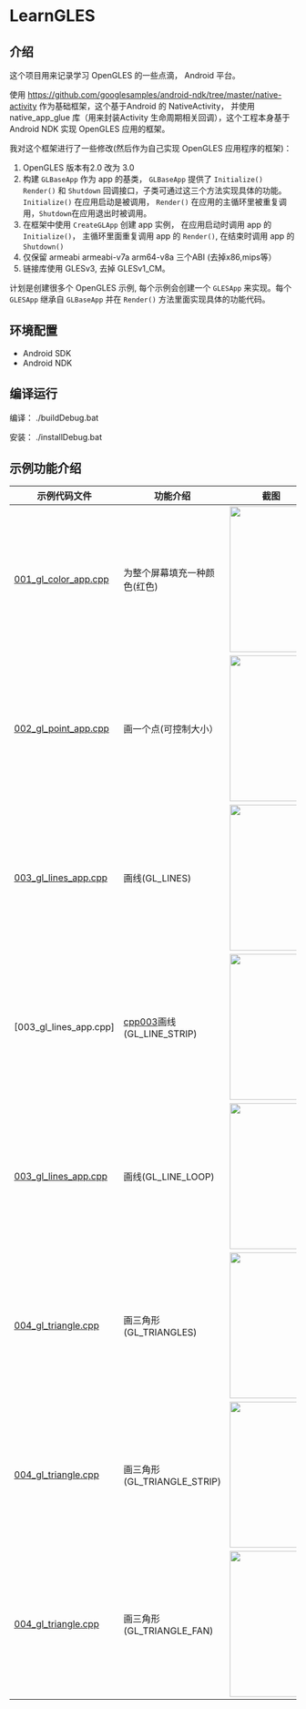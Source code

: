 # LearnGLES 

## 介绍 
这个项目用来记录学习 OpenGLES 的一些点滴， Android 平台。

使用 https://github.com/googlesamples/android-ndk/tree/master/native-activity 作为基础框架，这个基于Android 的 NativeActivity， 并使用native_app_glue 库（用来封装Activity 生命周期相关回调），这个工程本身基于 Android NDK 实现 OpenGLES 应用的框架。

我对这个框架进行了一些修改(然后作为自己实现 OpenGLES 应用程序的框架)：

1. OpenGLES 版本有2.0 改为 3.0 
2. 构建 `GLBaseApp` 作为 app 的基类， `GLBaseApp` 提供了 `Initialize()` `Render()` 和 `Shutdown` 回调接口，子类可通过这三个方法实现具体的功能。`Initialize()` 在应用启动是被调用， `Render()` 在应用的主循环里被重复调用，`Shutdown`在应用退出时被调用。
3. 在框架中使用 `CreateGLApp` 创建 app 实例， 在应用启动时调用 app 的 `Initialize()`， 主循环里面重复调用 app 的 `Render()`, 在结束时调用 app 的 `Shutdown()`
4. 仅保留 armeabi armeabi-v7a arm64-v8a 三个ABI (去掉x86,mips等）
5. 链接库使用 GLESv3, 去掉 GLESv1_CM。

计划是创建很多个 OpenGLES 示例, 每个示例会创建一个 `GLESApp` 来实现。每个 `GLESApp` 继承自 `GLBaseApp` 并在 `Render()` 方法里面实现具体的功能代码。

## 环境配置

* Android SDK 
* Android NDK

## 编译运行

编译： ./buildDebug.bat 

安装： ./installDebug.bat


## 示例功能介绍 

| 示例代码文件 | 功能介绍 |截图 |
| ------------- | ------------- |-----------|
|[001_gl_color_app.cpp][cpp001]|为整个屏幕填充一种颜色(红色)|<img src="https://github.com/androidzhibinw/LearnGLES/blob/master/screenshots/001_color.png?raw=true" width="144" height="256"/>| 
|[002_gl_point_app.cpp][cpp002]|画一个点(可控制大小）|<img src="https://github.com/androidzhibinw/LearnGLES/blob/master/screenshots/002_point.png?raw=true" width="144" height="256">
|[003_gl_lines_app.cpp][cpp003]|画线(GL_LINES) | <img src="https://github.com/androidzhibinw/LearnGLES/blob/master/screenshots/003_lines.png?raw=true" width="144" height="256"/>
|[003_gl_lines_app.cpp]|[cpp003]画线(GL_LINE_STRIP) | <img src="https://github.com/androidzhibinw/LearnGLES/blob/master/screenshots/003_line_strip.png?raw=true" width="144" height="256"/>
|[003_gl_lines_app.cpp][cpp003]|画线(GL_LINE_LOOP) | <img src="https://github.com/androidzhibinw/LearnGLES/blob/master/screenshots/003_line_loop.png?raw=true" width="144" height="256"/>
|[004_gl_triangle.cpp][cpp004]|画三角形(GL_TRIANGLES) | <img src="https://github.com/androidzhibinw/LearnGLES/blob/master/screenshots/004_triangles.png?raw=true" width="144" height="256"/>
|[004_gl_triangle.cpp][cpp004]|画三角形(GL_TRIANGLE_STRIP) | <img src="https://github.com/androidzhibinw/LearnGLES/blob/master/screenshots/004_triangle_strip.png?raw=true" width="144" height="256"/>
|[004_gl_triangle.cpp][cpp004]|画三角形(GL_TRIANGLE_FAN) | <img src="https://github.com/androidzhibinw/LearnGLES/blob/master/screenshots/004_triangle_fan.png?raw=true" width="144" height="256"/>


[cpp001]:https://github.com/androidzhibinw/LearnGLES/blob/master/app/src/main/cpp/001_gl_color_app.cpp
[cpp002]:https://github.com/androidzhibinw/LearnGLES/blob/master/app/src/main/cpp/002_gl_point_app.cpp
[cpp003]:https://github.com/androidzhibinw/LearnGLES/blob/master/app/src/main/cpp/003_gl_lines_app.cpp
[cpp004]:https://github.com/androidzhibinw/LearnGLES/blob/master/app/src/main/cpp/004_gl_triangle.cpp
